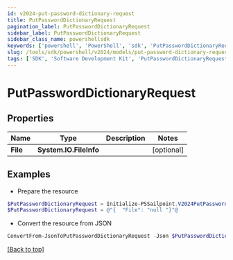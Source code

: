 ```yaml
---
id: v2024-put-password-dictionary-request
title: PutPasswordDictionaryRequest
pagination_label: PutPasswordDictionaryRequest
sidebar_label: PutPasswordDictionaryRequest
sidebar_class_name: powershellsdk
keywords: ['powershell', 'PowerShell', 'sdk', 'PutPasswordDictionaryRequest', 'V2024PutPasswordDictionaryRequest'] 
slug: /tools/sdk/powershell/v2024/models/put-password-dictionary-request
tags: ['SDK', 'Software Development Kit', 'PutPasswordDictionaryRequest', 'V2024PutPasswordDictionaryRequest']
---
```



# PutPasswordDictionaryRequest

## Properties

Name | Type | Description | Notes
------------ | ------------- | ------------- | -------------
**File** | **System.IO.FileInfo** |  | [optional] 

## Examples

- Prepare the resource
```powershell
$PutPasswordDictionaryRequest = Initialize-PSSailpoint.V2024PutPasswordDictionaryRequest  -File null
$PutPasswordDictionaryRequest = @"{  "File": "null "}"@
```

- Convert the resource from JSON
```powershell
ConvertFrom-JsonToPutPasswordDictionaryRequest -Json $PutPasswordDictionaryRequest
```


[[Back to top]](#) 

